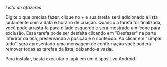 *Lista de afazeres*

Digite o que precisa fazer, clique no + e sua tarefa será adicionado á lista juntamente com a data e horário de criação. Quando a tarefa for finalizada, você pode arrasta-la para o lado esquerdo e será mostrado um ícone para exclusão. Essa tarefa pode ser desfeita clicando em "Desfazer" na parte inferiror da tela, preservando a posição e o conteúdo.
Ao clicar em "Limpar tudo", será apresentado uma mensagem de confirmação você poderá remover todas as tarefas da lista, deixando-a vazia.

Para instalar, basta executar o .apk em um dispositivo Android.
